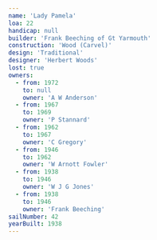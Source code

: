 ```yaml
---
name: 'Lady Pamela'
loa: 22
handicap: null
builder: 'Frank Beeching of Gt Yarmouth'
construction: 'Wood (Carvel)'
design: 'Traditional'
designer: 'Herbert Woods'
lost: true
owners:
  - from: 1972
    to: null
    owner: 'A W Anderson'
  - from: 1967
    to: 1969
    owner: 'P Stannard'
  - from: 1962
    to: 1967
    owner: 'C Gregory'
  - from: 1946
    to: 1962
    owner: 'W Arnott Fowler'
  - from: 1938
    to: 1946
    owner: 'W J G Jones'
  - from: 1938
    to: 1946
    owner: 'Frank Beeching'
sailNumber: 42
yearBuilt: 1938
---
```

